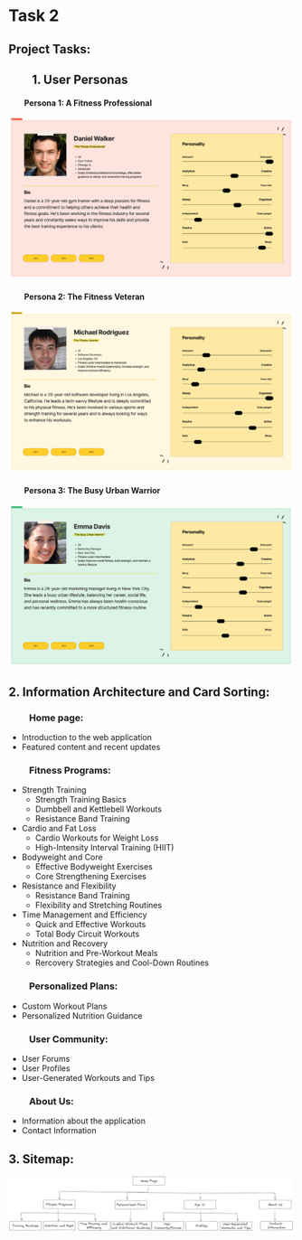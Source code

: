 # Task 2
## Project Tasks:
## &ensp;&thinsp;&ensp;&thinsp;&ensp;&thinsp;1. User Personas
#### &ensp;&thinsp;&ensp;&thinsp;&ensp;&thinsp;Persona 1: A Fitness Professional
![Persona 1](./personas/persona1.png)


#### &ensp;&thinsp;&ensp;&thinsp;&ensp;&thinsp;Persona 2: The Fitness Veteran
![Persona 2](./personas/persona2.png)


#### &ensp;&thinsp;&ensp;&thinsp;&ensp;&thinsp;Persona 3: The Busy Urban Warrior
![Persona 3](./personas/persona3.png)

## 2. Information Architecture and Card Sorting:
### &ensp;&thinsp;&ensp;&thinsp;&ensp;&thinsp; Home page:
- Introduction to the web application
- Featured content and recent updates
### &ensp;&thinsp;&ensp;&thinsp;&ensp;&thinsp; Fitness Programs:
- Strength Training
  - Strength Training Basics
  - Dumbbell and Kettlebell Workouts
  - Resistance Band Training
- Cardio and Fat Loss
  - Cardio Workouts for Weight Loss
  - High-Intensity Interval Training (HIIT)
- Bodyweight and Core
  - Effective Bodyweight Exercises
  - Core Strengthening Exercises
- Resistance and Flexibility
  - Resistance Band Training
  - Flexibility and Stretching Routines
- Time Management and Efficiency
  - Quick and Effective Workouts
  - Total Body Circuit Workouts
- Nutrition and Recovery
  - Nutrition and Pre-Workout Meals
  - Rercovery Strategies and Cool-Down Routines
### &ensp;&thinsp;&ensp;&thinsp;&ensp;&thinsp; Personalized Plans:
- Custom Workout Plans
- Personalized Nutrition Guidance
### &ensp;&thinsp;&ensp;&thinsp;&ensp;&thinsp; User Community:
- User Forums
- User Profiles
- User-Generated Workouts and Tips
### &ensp;&thinsp;&ensp;&thinsp;&ensp;&thinsp; About Us:
- Information about the application
- Contact Information
## 3. Sitemap:
![Sitemap](./sitemap/sitemap.png)